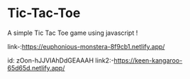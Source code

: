 # Tic-Tac-Toe

A simple Tic Tac Toe game using javascript !

link-:https://euphonious-monstera-8f9cb1.netlify.app/


id: zOon-hJJVIAhDdGEAAAH
link2:-https://keen-kangaroo-65d65d.netlify.app/
